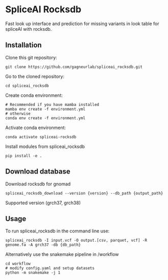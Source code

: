 # SpliceAI Rocksdb

Fast look up interface and prediction for missing variants in look table for spliceAI with rocksdb.

## Installation

Clone this git repository:

```
git clone https://github.com/gagneurlab/spliceai_rocksdb.git
```

Go to the cloned repository:

```
cd spliceai_rocksdb
```

Create conda environment:

```
# Recommended if you have mamba installed
mamba env create -f environment.yml
# otherwise
conda env create -f environment.yml
```

Activate conda environment:

```
conda activate spliceai-rocksdb
```

Install modules from spliceai_rocksdb

```
pip install -e .
```

## Download database

Download rocksdb for gnomad
```
spliceai_rocksdb_download --version {version} --db_path {output_path}
```

Supported version (grch37, grch38)


## Usage

To run spliceai_rocksdb in the command line use:
```
spliceai_rocksdb -I input.vcf -O output.[csv, parquet, vcf] -R genome.fa -A grch37 -db {db_path}
```

Alternatively use the snakemake pipeline in /workflow 
```
cd workflow
# modify config.yaml and setup datasets
python -m snakemake -j 1
```
